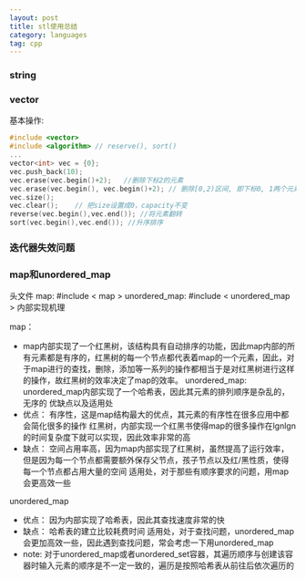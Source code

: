 ```yaml
---
layout: post
title: stl使用总结
category: languages
tag: cpp
---
```


### string



### vector

基本操作:

```cpp
#include <vector>
#include <algorithm> // reserve(), sort()
...
vector<int> vec = {0};
vec.push_back(10);
vec.erase(vec.begin()+2);	//删除下标2的元素
vec.erase(vec.begin(), vec.begin()+2); // 删除[0,2)区间, 即下标0, 1两个元素
vec.size();
vec.clear(); 	// 把size设置成0，capacity不变
reverse(vec.begin(),vec.end()); //将元素翻转
sort(vec.begin(),vec.end()); //升序排序
```



### 迭代器失效问题



### map和unordered_map

头文件
map: #include < map >
unordered_map: #include < unordered_map >
内部实现机理

map： 

* map内部实现了一个红黑树，该结构具有自动排序的功能，因此map内部的所有元素都是有序的，红黑树的每一个节点都代表着map的一个元素，因此，对于map进行的查找，删除，添加等一系列的操作都相当于是对红黑树进行这样的操作，故红黑树的效率决定了map的效率。
  unordered_map: unordered_map内部实现了一个哈希表，因此其元素的排列顺序是杂乱的，无序的
  优缺点以及适用处
* 优点：
  有序性，这是map结构最大的优点，其元素的有序性在很多应用中都会简化很多的操作
  红黑树，内部实现一个红黑书使得map的很多操作在lgnlgn的时间复杂度下就可以实现，因此效率非常的高
* 缺点：
  空间占用率高，因为map内部实现了红黑树，虽然提高了运行效率，但是因为每一个节点都需要额外保存父节点，孩子节点以及红/黑性质，使得每一个节点都占用大量的空间
  适用处，对于那些有顺序要求的问题，用map会更高效一些

unordered_map

* 优点：
  因为内部实现了哈希表，因此其查找速度非常的快
* 缺点：
  哈希表的建立比较耗费时间
  适用处，对于查找问题，unordered_map会更加高效一些，因此遇到查找问题，常会考虑一下用unordered_map
* note:
  对于unordered_map或者unordered_set容器，其遍历顺序与创建该容器时输入元素的顺序是不一定一致的，遍历是按照哈希表从前往后依次遍历的